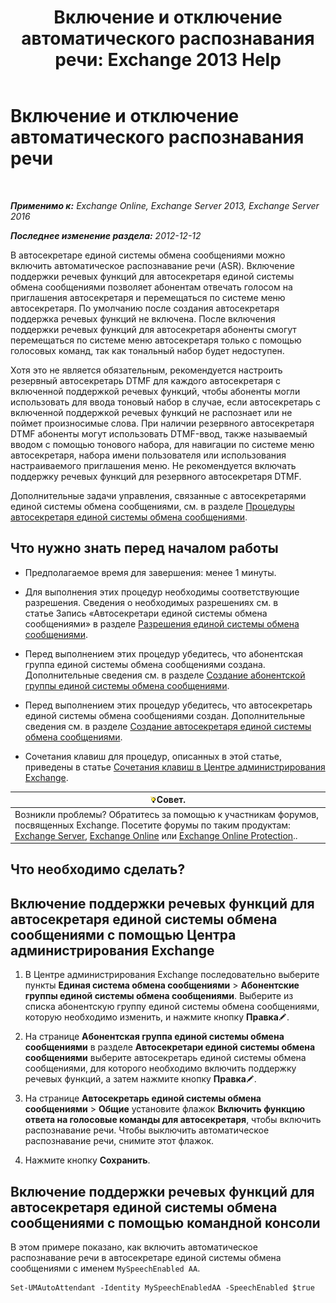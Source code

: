 ﻿---
title: 'Включение и отключение автоматического распознавания речи: Exchange 2013 Help'
TOCTitle: Включение и отключение автоматического распознавания речи
ms:assetid: 92b3b679-b503-4068-8e88-25ec0f4537ab
ms:mtpsurl: https://technet.microsoft.com/ru-ru/library/Bb232128(v=EXCHG.150)
ms:contentKeyID: 52059212
ms.date: 05/22/2018
mtps_version: v=EXCHG.150
ms.translationtype: MT
---

# Включение и отключение автоматического распознавания речи

 

_**Применимо к:** Exchange Online, Exchange Server 2013, Exchange Server 2016_

_**Последнее изменение раздела:** 2012-12-12_

В автосекретаре единой системы обмена сообщениями можно включить автоматическое распознавание речи (ASR). Включение поддержки речевых функций для автосекретаря единой системы обмена сообщениями позволяет абонентам отвечать голосом на приглашения автосекретаря и перемещаться по системе меню автосекретаря. По умолчанию после создания автосекретаря поддержка речевых функций не включена. После включения поддержки речевых функций для автосекретаря абоненты смогут перемещаться по системе меню автосекретаря только с помощью голосовых команд, так как тональный набор будет недоступен.

Хотя это не является обязательным, рекомендуется настроить резервный автосекретарь DTMF для каждого автосекретаря с включенной поддержкой речевых функций, чтобы абоненты могли использовать для ввода тоновый набор в случае, если автосекретарь с включенной поддержкой речевых функций не распознает или не поймет произносимые слова. При наличии резервного автосекретаря DTMF абоненты могут использовать DTMF-ввод, также называемый вводом с помощью тонового набора, для навигации по системе меню автосекретаря, набора имени пользователя или использования настраиваемого приглашения меню. Не рекомендуется включать поддержку речевых функций для резервного автосекретаря DTMF.

Дополнительные задачи управления, связанные с автосекретарями единой системы обмена сообщениями, см. в разделе [Процедуры автосекретаря единой системы обмена сообщениями](um-auto-attendant-procedures-exchange-2013-help.md).

## Что нужно знать перед началом работы

  - Предполагаемое время для завершения: менее 1 минуты.

  - Для выполнения этих процедур необходимы соответствующие разрешения. Сведения о необходимых разрешениях см. в статье Запись «Автосекретари единой системы обмена сообщениями» в разделе [Разрешения единой системы обмена сообщениями](unified-messaging-permissions-exchange-2013-help.md).

  - Перед выполнением этих процедур убедитесь, что абонентская группа единой системы обмена сообщениями создана. Дополнительные сведения см. в разделе [Создание абонентской группы единой системы обмена сообщениями](create-a-um-dial-plan-exchange-2013-help.md).

  - Перед выполнением этих процедур убедитесь, что автосекретарь единой системы обмена сообщениями создан. Дополнительные сведения см. в разделе [Создание автосекретаря единой системы обмена сообщениями](create-a-um-auto-attendant-exchange-2013-help.md).

  - Сочетания клавиш для процедур, описанных в этой статье, приведены в статье [Сочетания клавиш в Центре администрирования Exchange](keyboard-shortcuts-in-the-exchange-admin-center-exchange-online-protection-help.md).

<table>
<thead>
<tr class="header">
<th><img src="images/Bb124558.tip(EXCHG.150).gif" title="Совет" alt="Совет" />Совет.</th>
</tr>
</thead>
<tbody>
<tr class="odd">
<td>Возникли проблемы? Обратитесь за помощью к участникам форумов, посвященных Exchange. Посетите форумы по таким продуктам: <a href="https://go.microsoft.com/fwlink/p/?linkid=60612">Exchange Server</a>, <a href="https://go.microsoft.com/fwlink/p/?linkid=267542">Exchange Online</a> или <a href="https://go.microsoft.com/fwlink/p/?linkid=285351">Exchange Online Protection</a>..</td>
</tr>
</tbody>
</table>


## Что необходимо сделать?

## Включение поддержки речевых функций для автосекретаря единой системы обмена сообщениями с помощью Центра администрирования Exchange

1.  В Центре администрирования Exchange последовательно выберите пункты **Единая система обмена сообщениями** \> **Абонентские группы единой системы обмена сообщениями**. Выберите из списка абонентскую группу единой системы обмена сообщениями, которую необходимо изменить, и нажмите кнопку **Правка**![Значок редактирования](images/Bb124582.6f53ccb2-1f13-4c02-bea0-30690e6ea71d(EXCHG.150).gif "Значок редактирования").

2.  На странице **Абонентская группа единой системы обмена сообщениями** в разделе **Автосекретари единой системы обмена сообщениями** выберите автосекретарь единой системы обмена сообщениями, для которого необходимо включить поддержку речевых функций, а затем нажмите кнопку **Правка**![Значок редактирования](images/Bb124582.6f53ccb2-1f13-4c02-bea0-30690e6ea71d(EXCHG.150).gif "Значок редактирования").

3.  На странице **Автосекретарь единой системы обмена сообщениями** \> **Общие** установите флажок **Включить функцию ответа на голосовые команды для автосекретаря**, чтобы включить распознавание речи. Чтобы выключить автоматическое распознавание речи, снимите этот флажок.

4.  Нажмите кнопку **Сохранить**.

## Включение поддержки речевых функций для автосекретаря единой системы обмена сообщениями с помощью командной консоли

В этом примере показано, как включить автоматическое распознавание речи в автосекретаре единой системы обмена сообщениями с именем `MySpeechEnabled AA`.

    Set-UMAutoAttendant -Identity MySpeechEnabledAA -SpeechEnabled $true

